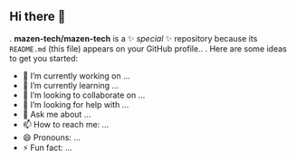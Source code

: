 ## Hi there 👋
.
**mazen-tech/mazen-tech** is a ✨ _special_ ✨ repository because its `README.md` (this file) appears on your GitHub profile..
.
Here are some ideas to get you started:

- 🔭 I’m currently working on ...
- 🌱 I’m currently learning ...
- 👯 I’m looking to collaborate on ...
- 🤔 I’m looking for help with ...
- 💬 Ask me about ...
- 📫 How to reach me: ...
- 😄 Pronouns: ...
- ⚡ Fun fact: ...

